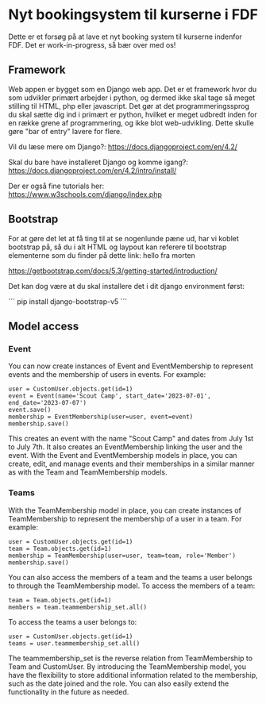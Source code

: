 # Nyt bookingsystem til kurserne i FDF
Dette er et forsøg på at lave et nyt booking system til kurserne indenfor FDF. Det er work-in-progress, så bær over med os!


## Framework
Web appen er bygget som en Django web app. Det er et framework hvor du som udvikler primært arbejder i python, og dermed ikke skal tage så meget stilling til HTML, php eller javascript. Det gør at det programmeringssprog du skal sætte dig ind i primært er python, hvilket er meget udbredt inden for en række grene af programmering, og ikke blot web-udvikling. Dette skulle gøre "bar of entry" lavere for flere. 

Vil du læse mere om Django?: 
https://docs.djangoproject.com/en/4.2/


Skal du bare have installeret Django og komme igang?: 
https://docs.djangoproject.com/en/4.2/intro/install/


Der er også fine tutorials her:
https://www.w3schools.com/django/index.php


## Bootstrap
For at gøre det let at få ting til at se nogenlunde pæne ud, har vi koblet bootstrap på, så du i alt HTML og laypout kan referere til bootstrap elementerne som du finder på dette link:
 hello fra morten

https://getbootstrap.com/docs/5.3/getting-started/introduction/


Det kan dog være at du skal installere det i dit django environment først:


´´´ pip install django-bootstrap-v5 ´´´


## Model access

### Event
You can now create instances of Event and EventMembership to represent events and the membership of users in events. For example:

```
user = CustomUser.objects.get(id=1)
event = Event(name='Scout Camp', start_date='2023-07-01', end_date='2023-07-07')
event.save()
membership = EventMembership(user=user, event=event)
membership.save()
```
This creates an event with the name "Scout Camp" and dates from July 1st to July 7th. It also creates an EventMembership linking the user and the event.
With the Event and EventMembership models in place, you can create, edit, and manage events and their memberships in a similar manner as with the Team and TeamMembership models.



### Teams
With the TeamMembership model in place, you can create instances of TeamMembership to represent the membership of a user in a team. For example:
```
user = CustomUser.objects.get(id=1)
team = Team.objects.get(id=1)
membership = TeamMembership(user=user, team=team, role='Member')
membership.save()
````


You can also access the members of a team and the teams a user belongs to through the TeamMembership model.
To access the members of a team:
```
team = Team.objects.get(id=1)
members = team.teammembership_set.all()
```

To access the teams a user belongs to:
```
user = CustomUser.objects.get(id=1)
teams = user.teammembership_set.all()
```
The teammembership_set is the reverse relation from TeamMembership to Team and CustomUser.
By introducing the TeamMembership model, you have the flexibility to store additional information related to the membership, such as the date joined and the role. You can also easily extend the functionality in the future as needed.